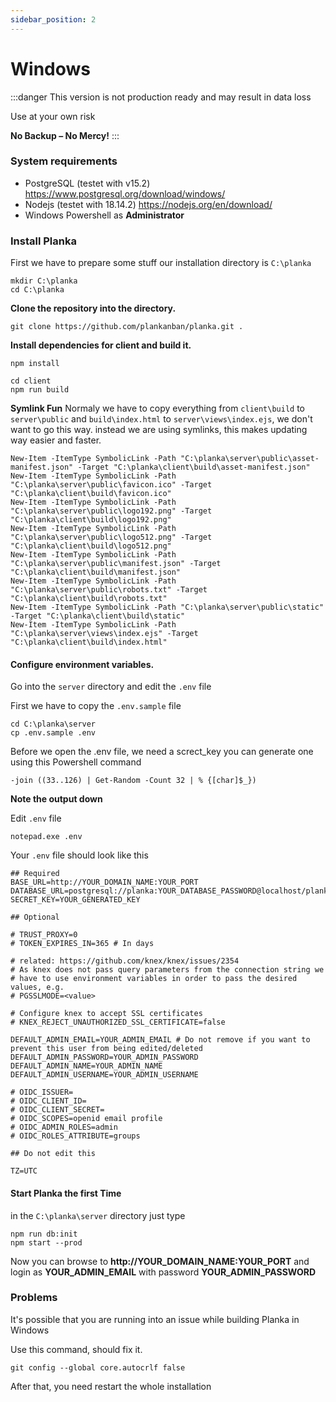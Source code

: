 ```yaml
---
sidebar_position: 2
---
```

# Windows

:::danger
This version is not production ready and may result in data loss

Use at your own risk

**No Backup – No Mercy!**
:::

### System requirements
* PostgreSQL (testet with v15.2) https://www.postgresql.org/download/windows/
* Nodejs (testet with 18.14.2) https://nodejs.org/en/download/
* Windows Powershell as **Administrator**
### Install Planka
First we have to prepare some stuff
our installation directory is `C:\planka`
```batch
mkdir C:\planka
cd C:\planka
```

**Clone the repository into the directory.**
```batch
git clone https://github.com/plankanban/planka.git .
```



**Install dependencies for client and build it.**

```batch
npm install

cd client
npm run build
```

**Symlink Fun**
Normaly we have to copy everything from ``client\build`` to ``server\public`` and ``build\index.html`` to ``server\views\index.ejs``, we don't want to go this way.
instead we are using symlinks, this makes updating way easier and faster.


```batch
New-Item -ItemType SymbolicLink -Path "C:\planka\server\public\asset-manifest.json" -Target "C:\planka\client\build\asset-manifest.json"
New-Item -ItemType SymbolicLink -Path "C:\planka\server\public\favicon.ico" -Target "C:\planka\client\build\favicon.ico"
New-Item -ItemType SymbolicLink -Path "C:\planka\server\public\logo192.png" -Target "C:\planka\client\build\logo192.png"
New-Item -ItemType SymbolicLink -Path "C:\planka\server\public\logo512.png" -Target "C:\planka\client\build\logo512.png"
New-Item -ItemType SymbolicLink -Path "C:\planka\server\public\manifest.json" -Target "C:\planka\client\build\manifest.json"
New-Item -ItemType SymbolicLink -Path "C:\planka\server\public\robots.txt" -Target "C:\planka\client\build\robots.txt"
New-Item -ItemType SymbolicLink -Path "C:\planka\server\public\static" -Target "C:\planka\client\build\static"
New-Item -ItemType SymbolicLink -Path "C:\planka\server\views\index.ejs" -Target "C:\planka\client\build\index.html"
```


#### Configure environment variables.
Go into the ``server`` directory and edit the ``.env`` file

First we have to copy the ``.env.sample`` file
```batch
cd C:\planka\server
cp .env.sample .env
```

Before we open the .env file, we need a screct_key
you can generate one using this Powershell command

```batch
-join ((33..126) | Get-Random -Count 32 | % {[char]$_})
```
**Note the output down**


Edit ``.env`` file
```batch
notepad.exe .env
```

Your ``.env`` file should look like this

```batch
## Required
BASE_URL=http://YOUR_DOMAIN_NAME:YOUR_PORT
DATABASE_URL=postgresql://planka:YOUR_DATABASE_PASSWORD@localhost/planka
SECRET_KEY=YOUR_GENERATED_KEY

## Optional

# TRUST_PROXY=0
# TOKEN_EXPIRES_IN=365 # In days

# related: https://github.com/knex/knex/issues/2354
# As knex does not pass query parameters from the connection string we
# have to use environment variables in order to pass the desired values, e.g.
# PGSSLMODE=<value>

# Configure knex to accept SSL certificates
# KNEX_REJECT_UNAUTHORIZED_SSL_CERTIFICATE=false

DEFAULT_ADMIN_EMAIL=YOUR_ADMIN_EMAIL # Do not remove if you want to prevent this user from being edited/deleted
DEFAULT_ADMIN_PASSWORD=YOUR_ADMIN_PASSWORD
DEFAULT_ADMIN_NAME=YOUR_ADMIN_NAME
DEFAULT_ADMIN_USERNAME=YOUR_ADMIN_USERNAME

# OIDC_ISSUER=
# OIDC_CLIENT_ID=
# OIDC_CLIENT_SECRET=
# OIDC_SCOPES=openid email profile
# OIDC_ADMIN_ROLES=admin
# OIDC_ROLES_ATTRIBUTE=groups

## Do not edit this

TZ=UTC
```



#### Start Planka the first Time
in the ``C:\planka\server`` directory just type

```batch
npm run db:init
npm start --prod
```

Now you can browse to **http://YOUR_DOMAIN_NAME:YOUR_PORT** and login as **YOUR_ADMIN_EMAIL** with password **YOUR_ADMIN_PASSWORD**


### Problems

It's possible that you are running into an issue while building Planka in Windows

Use this command, should fix it.
```batch
git config --global core.autocrlf false
```

After that, you need restart the whole installation 

